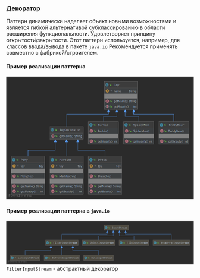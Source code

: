 ### Декоратор
Паттерн динамически наделяет объект новыми возможностями и является гибкой альтернативой субклассированию в области расширения функциональности. Удовлетворяет принципу открытости\закрытости.
Этот паттерн используется, например, для классов ввода/вывода в пакете `java.io`
Рекомендуется применять совместно с фабрикой/строителем.
#### Пример реализации паттерна
![UML](UML.png)
#### Пример реализации паттерна в `java.io`
![UML2](UML2.png)
`FilterInputStream` - абстрактный декоратор